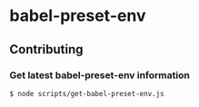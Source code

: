 # babel-preset-env

## Contributing

### Get latest babel-preset-env information

```sh
$ node scripts/get-babel-preset-env.js
```

